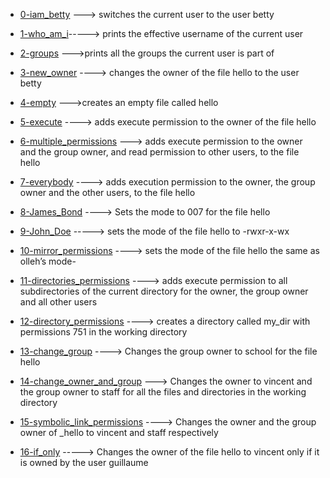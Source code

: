 - [0-iam_betty](https://github.com/FatjonMileti/shell/blob/main/permissions/0-iam_betty)  ---> switches the current user to the user betty
- [1-who_am_i](https://github.com/FatjonMileti/shell/blob/main/permissions/1-who_am_i)----->  prints the effective username of the current user
- [2-groups](https://github.com/FatjonMileti/shell/blob/main/permissions/2-groups)  --->prints all the groups the current user is part of

- [3-new_owner](https://github.com/FatjonMileti/shell/blob/main/permissions/3-new_owner)  ---->  changes the owner of the file hello to the user betty

- [4-empty](https://github.com/FatjonMileti/shell/blob/main/permissions/4-empty) --->creates an empty file called hello
- [5-execute](https://github.com/FatjonMileti/shell/blob/main/permissions/5-execute) ---->   adds execute permission to the owner of the file hello
- [6-multiple_permissions](https://github.com/FatjonMileti/shell/blob/main/permissions/6-multiple_permissions) --->   adds execute permission to the owner and the group owner, and read permission to other users, to the file hello
- [7-everybody](https://github.com/FatjonMileti/shell/blob/main/permissions/7-everybody) ---->  adds execution permission to the owner, the group owner and the other users, to the file hello
- [8-James_Bond](https://github.com/FatjonMileti/shell/blob/main/permissions/8-James_Bond) ---->  Sets the mode to 007 for the file hello
- [9-John_Doe](https://github.com/FatjonMileti/shell/blob/main/permissions/9-John_Doe)   ----->   sets the mode of the file hello to -rwxr-x-wx
- [10-mirror_permissions](https://github.com/FatjonMileti/shell/blob/main/permissions/10-mirror_permissions)  ---->   sets the mode of the file hello the same as olleh’s mode-
- [11-directories_permissions](https://github.com/FatjonMileti/shell/blob/main/permissions/11-directories_permissions) ----> adds execute permission to all subdirectories of the current directory for the owner, the group owner and all other users
- [12-directory_permissions](https://github.com/FatjonMileti/shell/blob/main/permissions/12-directory_permissions) ---->   creates a directory called my_dir with permissions 751 in the working directory
- [13-change_group](https://github.com/FatjonMileti/shell/blob/main/permissions/13-change_group)  ---->   Changes the group owner to school for the file hello
- [14-change_owner_and_group](https://github.com/FatjonMileti/shell/blob/main/permissions/13-change_group)  --->   Changes the owner to vincent and the group owner to staff for all the files and directories in the working directory
- [15-symbolic_link_permissions](https://github.com/FatjonMileti/shell/blob/main/permissions/14-change_owner_and_group)  ---->  Changes the owner and the group owner of _hello to vincent and staff respectively
- [16-if_only](https://github.com/FatjonMileti/shell/blob/main/permissions/16-if_only)   ----->   Changes the owner of the file hello to vincent only if it is owned by the user guillaume
